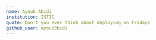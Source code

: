 ```yaml
---
name: Ayoub Abidi
institution: ISTIC
quote: Don't you ever think about deploying on Fridays
github_user: ayoub3bidi
---
```

